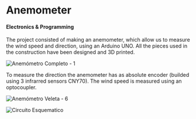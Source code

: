 # Anemometer
#### Electronics & Programming
The project consisted of making an anemometer, which allow us to measure the wind speed and direction, using an Arduino UNO. All the pieces used in the construction have been designed and 3D printed.

![Anemómetro Completo - 1](https://github.com/Aguscorazza/projects/assets/52639694/66636708-92a8-45a6-8c4d-280f597970fd)

To measure the direction the anemometer has as absolute encoder (builded using 3 infrarred sensors CNY70). The wind speed is measured using an optocoupler.

![Anemómetro Veleta - 6](https://github.com/Aguscorazza/projects/assets/52639694/c6cd8b46-61ec-4347-a34c-27b1702bd7ca)

![Circuito Esquematico](https://github.com/Aguscorazza/projects/assets/52639694/cbef1751-7079-47a0-b70d-f15ab47fe76d)
